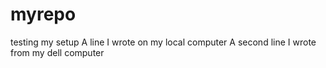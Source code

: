 # myrepo
testing my setup
A line I wrote on my local computer
A second line I wrote from my dell computer
